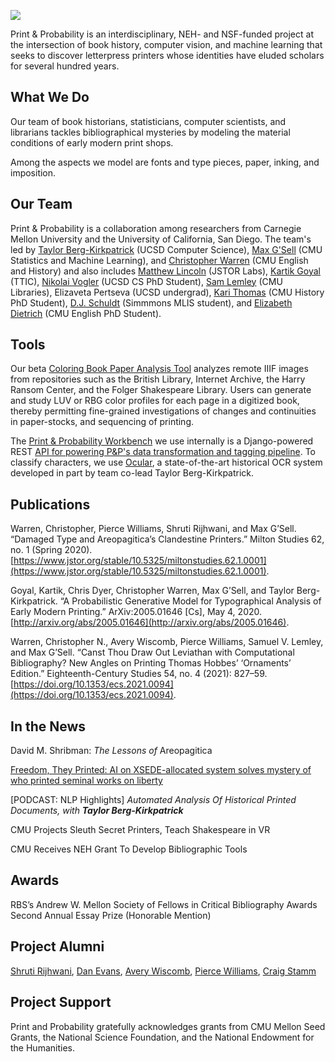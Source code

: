 <a href="https://juncture-digital.org"><img src="https://juncture-digital.org/images/ve-button.png"></a>

<param ve-config
       title="Print & Probability"
       banner="https://github.com/chrisvvarren/Print-Probability/blob/main/images/banner2.png?raw=true" layout="vertical">

<!-- banner="https://upload.wikimedia.org/wikipedia/commons/thumb/8/81/AtelierTypographie-AVonWerdt.jpg/1280px-AtelierTypographie-AVonWerdt.jpg"
       layout="vertical"> -->

<!-- banner="https://hrc.contentdm.oclc.org/digital/iiif/p15878coll17/10666/185,160,1048,454/full/0/default.jpg"
              layout="vertical"> -->

<!-- Entities discussed throughout the essay are typically defined before the essay text and
     are thus available in all text.  Entity identifiers (QIDs) can be found in either
     Wikipedia or Wikidata (https://www.wikidata.org)> -->
<param ve-entity eid="Q642635"> <!-- Areopagitica -->
<param ve-entity eid="Q72759598"> <!-- David Shribman -->
<param ve-entity eid="Q64026160"> <!-- St. Paul's Churchyard -->
<param ve-entity eid="Q190080"> <!-- Carnegie Mellon University -->
<param ve-entity eid="Q622664"> <!-- University of California, San Diego -->
<param ve-entity eid="Q22682088"> <!-- IIIF -->

Print & Probability
is an interdisciplinary, NEH- and NSF-funded project at the intersection of book history, computer vision, and machine learning that seeks to discover letterpress printers whose identities have eluded scholars for several hundred years.
<param ve-image region="1171,890,727,311" fit="cover" title="P&P Researchers at Pittsburgh Theological Seminary" url="https://github.com/chrisvvarren/Print-Probability/blob/main/images/191115D_Pittsburgh_Theological_Research_RD-19.jpg?raw=true" attribution="Carnegie Mellon University" >
<!-- <param ve-graphic img="https://github.com/chrisvvarren/Print-Probability/blob/main/images/191115D_Pittsburgh_Theological_Research_RD-19.jpg?raw=true" attribution="Carnegie Mellon University" > -->
<!-- region="1171,890,727,311" -->

## What We Do

Our team of book historians, statisticians, computer scientists, and librarians tackles bibliographical mysteries by modeling the material conditions of early modern print shops.
<param ve-compare compare fit="cover" url="https://github.com/chrisvvarren/Print-Probability/blob/main/images/Nhole_lordmayor_1692_title.png?raw=true">
<param ve-compare
      url="https://github.com/chrisvvarren/Print-Probability/blob/main/images/lordmayor_nhole.png?raw=true">
<param ve-compare
             url="https://github.com/chrisvvarren/Print-Probability/blob/main/images/leviathan-0347_chunk_014.jpg?raw=true">

Among the aspects we model are <span data-mouseover-image-zoomto="372,330,373,337">fonts and type pieces</span>, <span data-mouseover-image-zoomto="630,452,373,337">paper</span>, <span data-mouseover-image-zoomto="704,417,259,234">inking</span>, and <span data-mouseover-image-zoomto="572,370,224,202">imposition</span>.
<param ve-image label="A late 17th-century printshop as depicted by engraver Abraham Von Werdt" region="372,330,373,337"
url="https://upload.wikimedia.org/wikipedia/commons/thumb/8/81/AtelierTypographie-AVonWerdt.jpg/1280px-AtelierTypographie-AVonWerdt.jpg" license="CC-BY-SA 3.0" attribution="Wikimedia">

## Our Team

Print & Probability is a collaboration among researchers from Carnegie Mellon University and the University of California, San Diego.  The team's led by [Taylor Berg-Kirkpatrick](https://cseweb.ucsd.edu/~tberg/) (UCSD Computer Science), [Max G'Sell](http://www.stat.cmu.edu/people/faculty/mgsell) (CMU Statistics and Machine Learning), and [Christopher Warren](https://www.cmu.edu/dietrich/history/people/courtesy/warren.html) (CMU English and History) and also includes [Matthew Lincoln](https://matthewlincoln.net/) (JSTOR Labs), [Kartik Goyal](https://www.ttic.edu/faculty/goyal/) (TTIC), [Nikolai Vogler](https://nvog.github.io/) (UCSD CS PhD Student), [Sam Lemley](https://www.library.cmu.edu/about/people/samuel-lemley) (CMU Libraries), Elizaveta Pertseva (UCSD undergrad), [Kari Thomas](https://www.cmu.edu/dietrich/history/people/graduate-students/thomas.html) (CMU History PhD Student), [D.J. Schuldt](https://www.linkedin.com/in/dj-schuldt-05045171) (Simmmons MLIS student), and [Elizabeth Dietrich](https://www.cmu.edu/dietrich/english/about-us/phds/bios/elizabeth-dieterich.html) (CMU English PhD Student).
<param ve-image region="523,187,1653,1381" url="https://github.com/chrisvvarren/Print-Probability/blob/main/images/DC-220329A-NEH-Grant169.jpg?raw=true">  

<!-- label="Team members Shruti Rijhwani, Pierce Williams, Max G'Sell and Christopher Warren on a research expedition to the Pittsburgh Theological Seminary" -->

## Tools

Our beta [Coloring Book Paper Analysis Tool](https://coloringbook.nfshost.com/) analyzes remote IIIF images from repositories such as the British Library, Internet Archive, the Harry Ransom Center, and the Folger Shakespeare Library.  Users can generate and study LUV or RBG color profiles for each page in a digitized book, thereby permitting fine-grained investigations of changes and continuities in paper-stocks, and sequencing of printing.
<param ve-graphic img="https://coloringbook.nfshost.com/demo_rect_select_small.gif">

The [Print & Probability Workbench](https://github.com/cmu-lib/printprob-db) we use internally is a Django-powered REST [API for powering P&P's data transformation and tagging pipeline](https://printprobdb.psc.edu/api/docs/).  To classify characters, we use [Ocular](https://github.com/tberg12/ocular), a state-of-the-art historical OCR system developed in part by team co-lead Taylor Berg-Kirkpatrick.
<param ve-graphic img="./images/workbench.gif">

## Publications

Warren, Christopher, Pierce Williams, Shruti Rijhwani, and Max G’Sell. “Damaged Type and Areopagitica’s Clandestine Printers.” Milton Studies 62, no. 1 (Spring 2020). [https://www.jstor.org/stable/10.5325/miltonstudies.62.1.0001](https://www.jstor.org/stable/10.5325/miltonstudies.62.1.0001).
<param ve-iframe src="https://doi.org/10.1353/mlt.2020.0005">

Goyal, Kartik, Chris Dyer, Christopher Warren, Max G’Sell, and Taylor Berg-Kirkpatrick. “A Probabilistic Generative Model for Typographical Analysis of Early Modern Printing.” ArXiv:2005.01646 [Cs], May 4, 2020. [http://arxiv.org/abs/2005.01646](http://arxiv.org/abs/2005.01646).
<param ve-iframe src="https://arxiv.org/pdf/2005.01646.pdf">


Warren, Christopher N., Avery Wiscomb, Pierce Williams, Samuel V. Lemley, and Max G’Sell. “Canst Thou Draw Out Leviathan with Computational Bibliography? New Angles on Printing Thomas Hobbes’ ‘Ornaments’ Edition.” Eighteenth-Century Studies 54, no. 4 (2021): 827–59. [https://doi.org/10.1353/ecs.2021.0094](https://doi.org/10.1353/ecs.2021.0094).
<param ve-iframe src="https://doi.org/10.1353/ecs.2021.0094">



## In the News

David M. Shribman: _The Lessons of_ Areopagitica
<param ve-iframe src="https://www.post-gazette.com/opinion/david-shribman/2019/11/24/Carnegie-Mellon-University-John-Milton-Areopagitica-document-analysis-Christopher-Warren/stories/201911240029">

[Freedom, They Printed: AI on XSEDE-allocated system solves mystery of who printed seminal works on liberty](https://www.xsede.org/-/freedom-they-printed)
<param ve-graphic url="https://github.com/chrisvvarren/Print-Probability/blob/main/images/xsede_freedom.png?raw=true">


[PODCAST: NLP Highlights] _Automated Analysis Of Historical Printed Documents, with **Taylor Berg-Kirkpatrick**_
<param ve-iframe src="https://w.soundcloud.com/player/?url=https%3A//api.soundcloud.com/tracks/719460085&color=%23ff5500&auto_play=false&hide_related=false&show_comments=true&show_user=true&show_reposts=false&show_teaser=true&visual=true">

CMU Projects Sleuth Secret Printers, Teach Shakespeare in VR
<param ve-iframe src="https://www.cmu.edu/news/stories/archives/2022/april/humanities-grants.html"> 

CMU Receives NEH Grant To Develop Bibliographic Tools
<param ve-iframe src="https://www.libraryjournal.com/story/cmu-receives-mellon-grant-to-develop-bibliographic-tools">

## Awards

RBS’s Andrew W. Mellon Society of Fellows in Critical Bibliography Awards Second Annual Essay Prize (Honorable Mention)
<param ve-iframe src="https://rarebookschool.org/news/rbss-andrew-w-mellon-society-of-fellows-in-critical-bibliography-awards-second-annual-essay-prize/">

## Project Alumni

[Shruti Rijhwani](https://shrutirij.github.io/), [Dan Evans](http://danieljevans.net/), [Avery Wiscomb](https://averywiscomb.net/), [Pierce Williams](http://piercew.net/), [Craig Stamm](https://www.cmu.edu/dietrich/english/about-us/phds/bios/craig-stamm.html)
<param ve-image region="523,187,1653,1381" url="https://github.com/chrisvvarren/Print-Probability/blob/main/images/191115D_Pittsburgh_Theological_Research_RD-6.jpg?raw=true">

## Project Support

Print and Probability gratefully acknowledges grants from CMU Mellon Seed Grants, the  National Science Foundation, and the National Endowment for the Humanities. 
<!-- <param ve-image manifest="https://iiif.archivelab.org/iiif/ldpd_15486283_000$91/manifest.json"> -->
